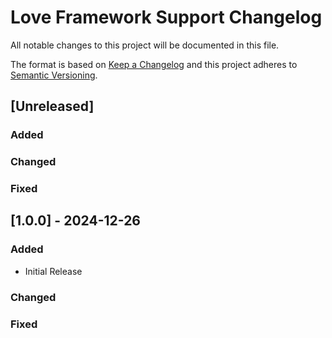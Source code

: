<!-- Keep a Changelog guide -> https://keepachangelog.com -->

# Love Framework Support Changelog

All notable changes to this project will be documented in this file.

The format is based on [Keep a Changelog](http://keepachangelog.com/)
and this project adheres to [Semantic Versioning](http://semver.org/).

## [Unreleased]
### Added

### Changed

### Fixed

## [1.0.0] - 2024-12-26

### Added

- Initial Release

### Changed

### Fixed

